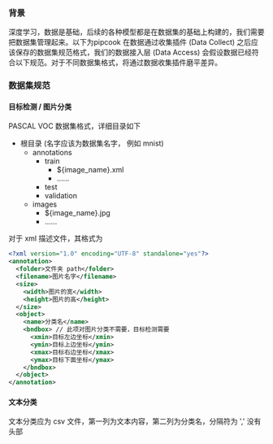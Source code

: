 <a name="dq8p0"></a>
### 背景
深度学习，数据是基础，后续的各种模型都是在数据集的基础上构建的，我们需要把数据集管理起来。以下为pipcook 在数据通过收集插件 (Data Collect) 之后应该保存的数据集规范格式，我们的数据接入层 (Data Access) 会假设数据已经符合以下规范。对于不同数据集格式，将通过数据收集插件磨平差异。


<a name="MFrf3"></a>
### 数据集规范
<a name="FfcZ1"></a>
#### 目标检测 / 图片分类
PASCAL VOC 数据集格式，详细目录如下

- 根目录 (名字应该为数据集名字， 例如 mnist)
  - annotations
    - train
      - ${image_name}.xml
      - ......
    - test
    - validation
  - images
    - ${image_name}.jpg
    - ......

对于 xml 描述文件，其格式为

```xml
<?xml version="1.0" encoding="UTF-8" standalone="yes"?>
<annotation>
  <folder>文件夹 path</folder>
  <filename>图片名字</filename>
  <size>
    <width>图片的宽</width>
    <height>图片的高</height>
  </size>
  <object>
    <name>分类名</name>
    <bndbox> // 此项对图片分类不需要，目标检测需要
      <xmin>目标左边坐标</xmin>
      <ymin>目标上边坐标</ymin>
      <xmax>目标右边坐标</xmax>
      <ymax>目标下面坐标</ymax>
    </bndbox>
  </object>
</annotation>
```


<a name="HawJ6"></a>
#### 文本分类
文本分类应为 csv 文件，第一列为文本内容，第二列为分类名，分隔符为 ',' 没有头部

